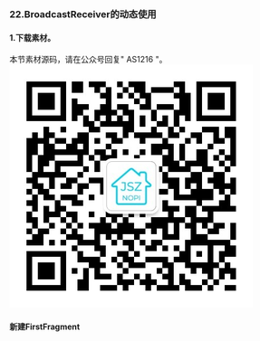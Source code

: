 ### 22.BroadcastReceiver的动态使用
#### 1.下载素材。
本节素材源码，请在公众号回复" AS1216 "。
![title](https://raw.githubusercontent.com/JSZNopi/JSZImage/master/gitnote/2019/10/30/WXCODE-1572446034519.jpeg)

#### 新建FirstFragment